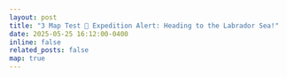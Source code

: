 ```yaml
---
layout: post
title: "3 Map Test 🌊 Expedition Alert: Heading to the Labrador Sea!"
date: 2025-05-25 16:12:00-0400
inline: false
related_posts: false
map: true
---
```

<div id="map" style="height: 600px; margin: 20px 0;"></div>
<div id="filter-controls" style="margin: 1rem 0;"></div>
<div id="buttons" style="margin-bottom: 1rem;"></div>

<link rel="stylesheet" href="https://unpkg.com/leaflet@1.9.4/dist/leaflet.css" />
<script src="https://unpkg.com/leaflet@1.9.4/dist/leaflet.js"></script>

<script>
  const map = L.map('map').setView([54.5, -54.5], 4);

  L.tileLayer('https://{s}.basemaps.cartocdn.com/dark_all/{z}/{x}/{y}{r}.png', {
    attribution: '',
    subdomains: 'abcd',
    maxZoom: 19
  }).addTo(map);

  const stationColors = {
    "Waypoint": "blue",
    "Sampling Station": "green",
    "Transect": "orange",
    "Unknown Type": "gray"
  };

  function parseCoord(lat, lon) {
    function dmsToDecimal(dms, direction) {
      const [deg, min, sec] = dms.map(Number);
      let dec = deg + min / 60 + sec / 3600;
      if (["S", "W"].includes(direction)) dec *= -1;
      return dec;
    }
    const latParts = lat.match(/(\d+)[^\d]+(\d+)[^\d]+(\d+)[^\d]+([NS])/);
    const lonParts = lon.match(/(\d+)[^\d]+(\d+)[^\d]+(\d+)[^\d]+([EW])/);
    return [
      dmsToDecimal([lonParts[1], lonParts[2], lonParts[3]], lonParts[4]),
      dmsToDecimal([latParts[1], latParts[2], latParts[3]], latParts[4])
    ];
  }

const rawData = [
    ["Waypoint", "Pick up Yang", "44° 32' 52'' N", "063° 29' 37'' W"],
    ["Sampling Station", "Sta.1", "42° 24' 14'' N", "061° 05' 08'' W"],
    ["Waypoint", "Waypoint - 3", "46° 41' 34'' N", "052° 10' 15'' W"],
    ["Transect", "Lab Shelf survey Fe", "55° 05' 29'' N", "055° 01' 08'' W"],
    ["", "", "54° 38' 55'' N", "055° 29' 29'' W"],
    ["", "", "54° 14' 19'' N", "055° 52' 06'' W"],
    ["Sampling Station", "Sta.2", "54° 14' 31'' N", "055° 52' 06'' W"],
    ["Sampling Station", "Sta.3", "54° 39' 09'' N", "055° 29' 50'' W"],
    ["Sampling Station", "Sta.4", "55° 05' 29'' N", "055° 01' 08'' W"],
    ["Transect", "Drift survey Nd", "54° 44' 28'' N", "052° 58' 33'' W"],
    ["", "", "54° 51' 32'' N", "052° 23' 13'' W"],
    ["", "", "55° 00' 34'' N", "051° 56' 17'' W"],
    ["", "", "55° 07' 47'' N", "051° 46' 51'' W"],
    ["Sampling Station", "Sta.5", "55° 07' 42'' N", "051° 47' 07'' W"],
    ["Sampling Station", "Sta.6", "54° 51' 53'' N", "052° 23' 09'' W"],
    ["Sampling Station", "Sta.7", "54° 44' 53'' N", "052° 58' 06'' W"],
    ["Sampling Station", "Sta.8", "55° 00' 17'' N", "051° 57' 13'' W"],
    ["Sampling Station", "Sta.9", "55° 46' 44'' N", "051° 05' 14'' W"],
    ["Sampling Station", "Sta.10", "57° 15' 13'' N", "050° 10' 14'' W"],
    ["Waypoint", "Waypoint - 2", "58° 58' 56'' N", "048° 46' 30'' W"],
    ["Transect", "S Greenland survey Fe", "60° 12' 07'' N", "047° 44' 44'' W"],
    ["", "", "60° 25' 47'' N", "047° 26' 41'' W"],
    ["", "", "60° 43' 50'' N", "047° 03' 33'' W"],
    ["Sampling Station", "Sta.11", "60° 43' 30'' N", "047° 03' 53'' W"],
    ["Sampling Station", "Sta.12", "60° 25' 18'' N", "047° 26' 54'' W"],
    ["Sampling Station", "Sta.13", "60° 12' 18'' N", "047° 44' 53'' W"],
    ["Waypoint", "Waypoint - 4", "60° 54' 30'' N", "049° 33' 12'' W"],
    ["Transect", "N Greenland survey", "61° 36' 11'' N", "051° 02' 22'' W"],
    ["", "", "61° 37' 18'' N", "050° 54' 31'' W"],
    ["", "", "61° 37' 00'' N", "050° 48' 21'' W"],
    ["", "", "61° 37' 48'' N", "050° 40' 05'' W"],
    ["", "", "61° 37' 00'' N", "050° 34' 08'' W"],
    ["", "", "61° 42' 02'' N", "050° 13' 45'' W"],
    ["", "", "61° 57' 40'' N", "049° 36' 36'' W"],
    ["Sampling Station", "Sta.13", "61° 57' 35'' N", "049° 37' 03'' W"],
    ["Sampling Station", "Sta.14", "61° 42' 01'' N", "050° 14' 24'' W"],
    ["Sampling Station", "Sta.15", "61° 37' 12'' N", "050° 34' 12'' W"],
    ["Sampling Station", "Sta.16", "61° 37' 12'' N", "050° 48' 36'' W"],
    ["Sampling Station", "Sta.17", "61° 36' 00'' N", "051° 02' 24'' W"],
    ["Sampling Station", "Sta.18", "61° 37' 12'' N", "050° 54' 36'' W"],
    ["Sampling Station", "Sta.19", "61° 37' 48'' N", "050° 40' 48'' W"],
    ["Waypoint", "Waypoint - 5", "60° 59' 23'' N", "049° 20' 36'' W"]
  ];

  const features = rawData.map(([type, name, lat, lon]) => {
    const coords = parseCoord(lat, lon);
    return {
      type: "Feature",
      geometry: {
        type: "Point",
        coordinates: coords
      },
      properties: {
        Name: name || "Unnamed",
        Station_Type: type || "Unknown Type",
        Coordinates: coords
      }
    };
  });

  let geoLayer;

  function renderLayer(typesToShow) {
    if (geoLayer) geoLayer.remove();

    geoLayer = L.geoJSON({ type: "FeatureCollection", features }, {
      filter: f => typesToShow.includes(f.properties.Station_Type),
      pointToLayer: function (feature, latlng) {
        const type = feature.properties.Station_Type;
        const color = stationColors[type] || "gray";
        return L.circleMarker(latlng, {
          radius: 8,
          fillColor: color,
          color: "#000",
          weight: 1,
          opacity: 1,
          fillOpacity: 0.8
        });
      },
      onEachFeature: function (feature, layer) {
        const name = feature.properties.Name;
        const type = feature.properties.Station_Type;
        const coords = feature.properties.Coordinates;
        layer.bindPopup(`<strong>${name}</strong><br>${type}`);

        const btn = document.createElement('button');
        btn.textContent = name;
        btn.style.margin = '0.25rem';
        btn.onclick = () => {
          map.setView([coords[1], coords[0]], 7);
          layer.openPopup();
        };
        document.getElementById('buttons').appendChild(btn);
      }
    }).addTo(map);

    // Redraw transect lines
    const transectCoords = features
      .filter(f => f.properties.Station_Type === "Transect" && typesToShow.includes("Transect"))
      .map(f => [f.properties.Coordinates[1], f.properties.Coordinates[0]]);

    if (transectCoords.length > 1) {
      L.polyline(transectCoords, { color: 'orange', weight: 2, opacity: 0.7 }).addTo(map);
    }
  }

  const stationTypes = Object.keys(stationColors);
  const filterControls = document.getElementById('filter-controls');
  const selectedTypes = new Set(stationTypes);

  stationTypes.forEach(type => {
    const label = document.createElement('label');
    const checkbox = document.createElement('input');
    checkbox.type = 'checkbox';
    checkbox.checked = true;
    checkbox.onchange = () => {
      if (checkbox.checked) selectedTypes.add(type);
      else selectedTypes.delete(type);
      document.getElementById('buttons').innerHTML = '';
      renderLayer([...selectedTypes]);
    };
    label.appendChild(checkbox);
    label.append(` ${type} `);
    label.style.marginRight = '1rem';
    filterControls.appendChild(label);
  });

  renderLayer([...selectedTypes]);
</script>

<style>
  .leaflet-control-attribution {
    display: none !important;
  }
  #buttons button {
    padding: 0.4rem 0.6rem;
    background: #222;
    color: white;
    border: none;
    border-radius: 4px;
    cursor: pointer;
  }
  #buttons button:hover {
    background: #444;
  }
  #filter-controls {
    color: white;
  }
</style>
